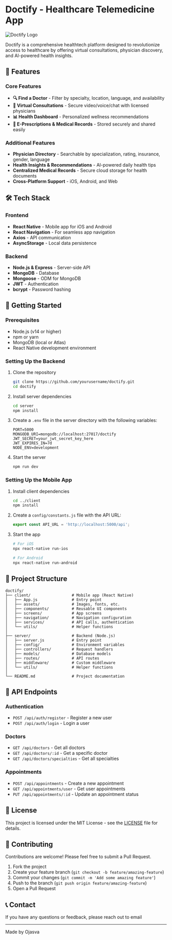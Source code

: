 # Doctify - Healthcare Telemedicine App

![Doctify Logo](https://via.placeholder.com/150x150.png?text=Doctify)

Doctify is a comprehensive healthtech platform designed to revolutionize access to healthcare by offering virtual consultations, physician discovery, and AI-powered health insights.

## 📱 Features

### Core Features
- **🔍 Find a Doctor** - Filter by specialty, location, language, and availability
- **💬 Virtual Consultations** - Secure video/voice/chat with licensed physicians
- **📊 Health Dashboard** - Personalized wellness recommendations
- **📝 E-Prescriptions & Medical Records** - Stored securely and shared easily

### Additional Features
- **Physician Directory** - Searchable by specialization, rating, insurance, gender, language
- **Health Insights & Recommendations** - AI-powered daily health tips
- **Centralized Medical Records** - Secure cloud storage for health documents
- **Cross-Platform Support** - iOS, Android, and Web

## 🛠️ Tech Stack

### Frontend
- **React Native** - Mobile app for iOS and Android
- **React Navigation** - For seamless app navigation
- **Axios** - API communication
- **AsyncStorage** - Local data persistence

### Backend
- **Node.js & Express** - Server-side API
- **MongoDB** - Database
- **Mongoose** - ODM for MongoDB
- **JWT** - Authentication
- **bcrypt** - Password hashing

## 🚀 Getting Started

### Prerequisites
- Node.js (v14 or higher)
- npm or yarn
- MongoDB (local or Atlas)
- React Native development environment

### Setting Up the Backend

1. Clone the repository
   ```bash
   git clone https://github.com/yourusername/doctify.git
   cd doctify
   ```

2. Install server dependencies
   ```bash
   cd server
   npm install
   ```

3. Create a `.env` file in the server directory with the following variables:
   ```
   PORT=5000
   MONGODB_URI=mongodb://localhost:27017/doctify
   JWT_SECRET=your_jwt_secret_key_here
   JWT_EXPIRES_IN=7d
   NODE_ENV=development
   ```

4. Start the server
   ```bash
   npm run dev
   ```

### Setting Up the Mobile App

1. Install client dependencies
   ```bash
   cd ../client
   npm install
   ```

2. Create a `config/constants.js` file with the API URL:
   ```javascript
   export const API_URL = 'http://localhost:5000/api';
   ```

3. Start the app
   ```bash
   # For iOS
   npx react-native run-ios
   
   # For Android
   npx react-native run-android
   ```

## 📂 Project Structure

```
doctify/
├── client/                  # Mobile app (React Native)
│   ├── App.js               # Entry point
│   ├── assets/              # Images, fonts, etc.
│   ├── components/          # Reusable UI components
│   ├── screens/             # App screens
│   ├── navigation/          # Navigation configuration
│   ├── services/            # API calls, authentication
│   └── utils/               # Helper functions
│
├── server/                  # Backend (Node.js)
│   ├── server.js            # Entry point
│   ├── config/              # Environment variables
│   ├── controllers/         # Request handlers
│   ├── models/              # Database models
│   ├── routes/              # API routes
│   ├── middleware/          # Custom middleware
│   └── utils/               # Helper functions
│
└── README.md                # Project documentation
```

## 🧪 API Endpoints

### Authentication
- `POST /api/auth/register` - Register a new user
- `POST /api/auth/login` - Login a user

### Doctors
- `GET /api/doctors` - Get all doctors
- `GET /api/doctors/:id` - Get a specific doctor
- `GET /api/doctors/specialties` - Get all specialties

### Appointments
- `POST /api/appointments` - Create a new appointment
- `GET /api/appointments/user` - Get user appointments
- `PUT /api/appointments/:id` - Update an appointment status

## 📄 License

This project is licensed under the MIT License - see the [LICENSE](LICENSE) file for details.

## 🤝 Contributing

Contributions are welcome! Please feel free to submit a Pull Request.

1. Fork the project
2. Create your feature branch (`git checkout -b feature/amazing-feature`)
3. Commit your changes (`git commit -m 'Add some amazing feature'`)
4. Push to the branch (`git push origin feature/amazing-feature`)
5. Open a Pull Request

## 📞 Contact

If you have any questions or feedback, please reach out to email

---

Made by Ojasva
